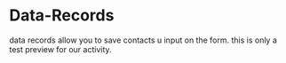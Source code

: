 # Data-Records
data records allow you to save contacts u input on the form.
this is only a test preview for our activity.
